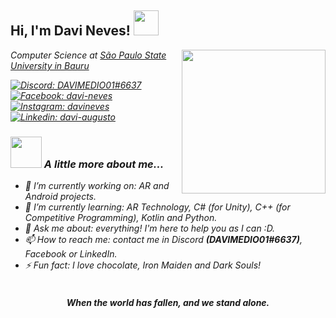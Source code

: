 <h2> Hi, I'm Davi Neves! <img src="https://media.giphy.com/media/oL3kDXFGkBc9a/giphy.gif" width="40"></h2>
<img align='right' src="https://media.giphy.com/media/U3rYyVWOhXp64Yxr3r/giphy.gif" width="230">
<p><em>Computer Science at <a href="https://www.fc.unesp.br/#!/">São Paulo State University in Bauru</a><br/>

[![Discord: DAVIMEDIO01#6637](https://img.shields.io/badge/DAVIMEDIO01-%237289DA.svg?&style=for-the-badge&logo=discord&logoColor=white)](https://discord.com/app)
[![Facebook: davi-neves](https://img.shields.io/badge/Davi_Neves-%231877F2.svg?&style=for-the-badge&logo=facebook&logoColor=white)](https://www.facebook.com/davi.augustonevesleite)
[![Instagram: davineves](https://img.shields.io/badge/Davi_Neves-%23E4405F.svg?&style=for-the-badge&logo=instagram&logoColor=white)](https://www.instagram.com/_davineves/)
[![Linkedin: davi-augusto](https://img.shields.io/badge/davi_augusto-%230077B5.svg?&style=for-the-badge&logo=linkedin&logoColor=white)](https://www.linkedin.com/in/davi-augusto-ab9413143/)
</p>

### <img src="https://media.giphy.com/media/vc0z5hIqODyhO/giphy.gif" width="50"> A little more about me...

- 🔭 I’m currently working on: AR and Android projects.
- 🌱 I’m currently learning: AR Technology, C# (for Unity), C++ (for Competitive Programming), Kotlin and Python.
- 💬 Ask me about: everything! I'm here to help you as I can :D.
- 📫 How to reach me: contact me in Discord <b>(DAVIMEDIO01#6637)</b>, Facebook or LinkedIn.
- ⚡ Fun fact: I love chocolate, Iron Maiden and Dark Souls!<br/><br/>

<h4 align='center'>When the world has fallen, and we stand alone.</h4>

<!--
<h4 align='center'>Quando os outros homens seguirem cegamente a verdade, lembra-te...Nada é verdade.</h4>
<h4 align='center'>Quando os outros homens estiverem limitados pela moralidade ou pela lei, lembra-te...Tudo é permitido.</h4>
-->
